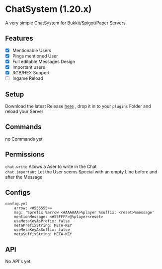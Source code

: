 # ChatSystem (1.20.x)
A very simple ChatSystem for Bukkit/Spigot/Paper Servers
## Features
- [x] Mentionable Users
- [x] Pings mentioned User
- [x] Full editable Messages Design
- [x] Important users
- [x] RGB/HEX Support
- [ ] Ingame Reload
## Setup
Download the latest Release [here](https://github.com/FemRene/ChatSystem/releases/latest/download/ChatSystem.jar)
, drop it in to your `plugins` Folder and reload your Server
## Commands
no Commands yet
## Permissions
`chat.write` Allows a Aser to write in the Chat<br/>
`chat.important` Let the User seems Special with an empty Line before and after the Message
## Configs
```
config.yml
    arrow: <#555555>»
    msg: '%prefix %arrow <#AAAAAA>%player %suffix: <reset>%message'
    mentionMessage: <#55FFFF>@%player<reset>
    useMetaKeyAsPrefix: false
    metaPrefixString: META-KEY
    useMetaKeyAsSuffix: false
    metaSuffixString: META-KEY
```
## API
No API's yet
